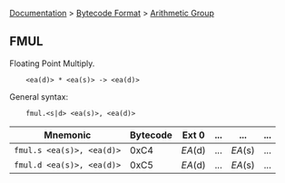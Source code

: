 [Documentation](../../README.md) > [Bytecode Format](../README.md) > [Arithmetic Group](../InstructionsArithmetic.md)

## FMUL

Floating Point Multiply.

        <ea(d)> * <ea(s)> -> <ea(d)>

General syntax:

        fmul.<s|d> <ea(s)>, <ea(d)>

| Mnemonic | Bytecode | Ext 0 | ... | ... | ... |
| - | - | - | - | - | - |
| `fmul.s <ea(s)>, <ea(d)>` | 0xC4 | *EA*(d) | ... | *EA*(s) | ... |
| `fmul.d <ea(s)>, <ea(d)>` | 0xC5 | *EA*(d) | ... | *EA*(s) | ... |

